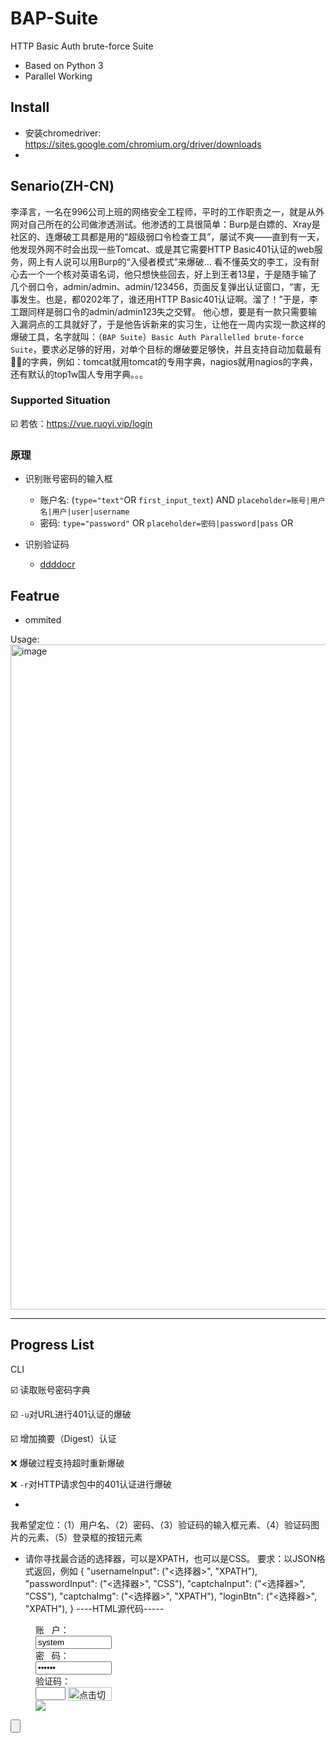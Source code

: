 # BAP-Suite
HTTP Basic Auth brute-force Suite

- Based on Python 3
- Parallel Working


## Install
- 安装chromedriver: https://sites.google.com/chromium.org/driver/downloads
- 

## Senario(ZH-CN)
李泽言，一名在996公司上班的网络安全工程师，平时的工作职责之一，就是从外网对自己所在的公司做渗透测试。他渗透的工具很简单：Burp是白嫖的、Xray是社区的、连爆破工具都是用的“超级弱口令检查工具”，屡试不爽——直到有一天，他发现外网不时会出现一些Tomcat、或是其它需要HTTP Basic401认证的web服务，网上有人说可以用Burp的“入侵者模式”来爆破...
看不懂英文的李工，没有耐心去一个一个核对英语名词，他只想快些回去，好上到王者13星，于是随手输了几个弱口令，admin/admin、admin/123456，页面反复弹出认证窗口，“害，无事发生。也是，都0202年了，谁还用HTTP Basic401认证啊。溜了！”于是，李工跟同样是弱口令的admin/admin123失之交臂。
他心想，要是有一款只需要输入漏洞点的工具就好了，于是他告诉新来的实习生，让他在一周内实现一款这样的爆破工具，名字就叫：（`BAP Suite`）`Basic Auth Parallelled brute-force Suite`，要求必足够的好用，对单个目标的爆破要足够快，并且支持自动加载最有🐂🍺的字典，例如：tomcat就用tomcat的专用字典，nagios就用nagios的字典，还有默认的top1w国人专用字典。。。

### Supported Situation
☑️ 若依：https://vue.ruoyi.vip/login


### 原理
- 识别账号密码的输入框
  - 账户名: (`type="text"`OR `first_input_text`) AND `placeholder=账号|用户名|用户|user|username` 
  - 密码: `type="password"` OR `placeholder=密码|password|pass` OR

- 识别验证码
  - [ddddocr](https://github.com/sml2h3/ddddocr)

## Featrue
- ommited


Usage:
<img width="1064" alt="image" src="https://user-images.githubusercontent.com/67778054/164774911-5953e688-163b-4e0f-8e0b-91f89d60690e.png">


---------
## Progress List
CLI

☑️ 读取账号密码字典

☑️ `-u`对URL进行401认证的爆破

☑️ 增加摘要（Digest）认证

❌ 爆破过程支持超时重新爆破

❌ `-r`对HTTP请求包中的401认证进行爆破

-


我希望定位：（1）用户名、（2）密码、（3）验证码的输入框元素、（4）验证码图片的元素、（5）登录框的按钮元素
- 请你寻找最合适的选择器，可以是XPATH，也可以是CSS。
要求：以JSON格式返回，例如
{
"usernameInput": ("<选择器>", "XPATH"),
"passwordInput": ("<选择器>", "CSS"),
"captchaInput": ("<选择器>", "CSS"),
"captchaImg": ("<选择器>", "XPATH"),
"loginBtn": ("<选择器>", "XPATH"),
}
----HTML源代码-----
<div class="boxLogin">
        <dl>
            <dd>
                <div class="s1">
                    账&nbsp;&nbsp;&nbsp;户：</div>
                <div class="s2">
                    <input type="text" id="txtUserName" value="system" class="txt" style="width: 122px;">
                    <span id="errorMsg0" class="errorMsg"></span>
                </div>
            </dd>
            <dd>
                <div class="s3">
                    密&nbsp;&nbsp;&nbsp;码：</div>
                <div class="s4">
                    <input type="password" onpaste="return false;" id="txtUserPwd" value="system" class="txt" style="width: 122px;">&nbsp;<span id="errorMsg1" class="errorMsg"></span>
                </div>
            </dd>
            <dd>
                <div class="s5">
                    验证码：</div>
                <div class="s6">
                    <input type="text" id="txtCode" maxlength="4" class="txt" style="ime-mode: disabled;
                        width: 48px;">
                    <img src="../Ajax/Verify_code.ashx" id="Verify_codeImag" width="70" height="22" alt="点击切换验证码" title="点击切换验证码" style="margin-top: 0px; vertical-align: top; cursor: pointer;" onclick="ToggleCode(this.id, '/Ajax/Verify_code.ashx');return false;">
                    <span id="errorMsg2" class="errorMsg"></span>
                </div>
            </dd>
            <dd>
                <div class="load">
                    <img src="../Themes/Images/Login/loading.gif"></div>
            </dd>
        </dl>
        <div class="s8">
            <input id="Log_Submit" type="button" class="sign" onclick="return CheckUserDataValid();">
        </div>
    </div>

